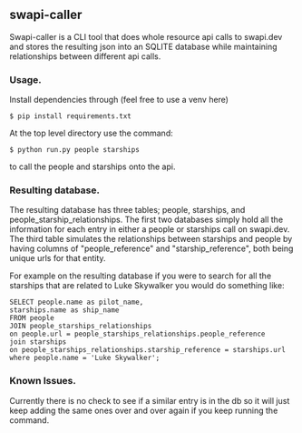## swapi-caller

Swapi-caller is a CLI tool that does  whole resource api calls to swapi.dev and stores the resulting json into an SQLITE database while maintaining relationships between different api calls. 

### Usage.

Install dependencies through (feel free to use a venv here)

    $ pip install requirements.txt
 
At the top level directory use the command:

    $ python run.py people starships
    
to call the people and starships onto the api.


### Resulting database.

The resulting database has three tables; people, starships, and people_starship_relationships. The first two databases simply hold all the information for each entry in either a people or starships call on swapi.dev. The third table simulates the relationships between starships and people by having columns of "people_reference" and "starship_reference", both being unique urls for that entity. 

For example on the resulting database if you were to search for all the starships that are related to Luke Skywalker you would do something like:

    SELECT people.name as pilot_name,
    starships.name as ship_name
    FROM people
    JOIN people_starships_relationships 
    on people.url = people_starships_relationships.people_reference
    join starships
    on people_starships_relationships.starship_reference = starships.url
    where people.name = 'Luke Skywalker';
    
### Known Issues.
Currently there is no check to see if a similar entry is in the db so it will just keep adding the same ones over and over again if you keep running the command. 
